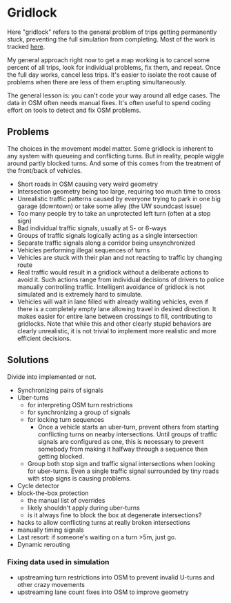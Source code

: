 # Gridlock

Here "gridlock" refers to the general problem of trips getting permanently
stuck, preventing the full simulation from completing. Most of the work is
tracked [here](https://github.com/dabreegster/abstreet/issues/114).

My general approach right now to get a map working is to cancel some percent of
all trips, look for individual problems, fix them, and repeat. Once the full day
works, cancel less trips. It's easier to isolate the root cause of problems when
there are less of them erupting simultaneously.

The general lesson is: you can't code your way around all edge cases. The data
in OSM often needs manual fixes. It's often useful to spend coding effort on
tools to detect and fix OSM problems.

## Problems

The choices in the movement model matter. Some gridlock is inherent to any
system with queueing and conflicting turns. But in reality, people wiggle around
partly blocked turns. And some of this comes from the treatment of the
front/back of vehicles.

- Short roads in OSM causing very weird geometry
- Intersection geometry being too large, requiring too much time to cross
- Unrealistic traffic patterns caused by everyone trying to park in one big
  garage (downtown) or take some alley (the UW soundcast issue)
- Too many people try to take an unprotected left turn (often at a stop sign)
- Bad individual traffic signals, usually at 5- or 6-ways
- Groups of traffic signals logically acting as a single intersection
- Separate traffic signals along a corridor being unsynchronized
- Vehicles performing illegal sequences of turns
- Vehicles are stuck with their plan and not reacting to traffic by changing route
- Real traffic would result in a gridlock without a deliberate actions to avoid
  it. Such actions range from individual decisions of drivers to police manually
  controlling traffic. Intelligent avoidance of gridlock is not simulated and
  is extremely hard to simulate.
- Vehicles will wait in lane filled with already waiting vehicles, even if there
  is a completely empty lane allowing travel in desired direction. It makes
  easier for entire lane between crossings to fill, contributing to gridlocks.
  Note that while this and other clearly stupid behaviors are clearly unrealistic,
  it is not trivial to implement more realistic and more efficient decisions.

## Solutions

Divide into implemented or not.

- Synchronizing pairs of signals
- Uber-turns
  - for interpreting OSM turn restrictions
  - for synchronizing a group of signals
  - for locking turn sequences
    - Once a vehicle starts an uber-turn, prevent others from starting
      conflicting turns on nearby intersections. Until groups of traffic signals
      are configured as one, this is necessary to prevent somebody from making
      it halfway through a sequence then getting blocked.
  - Group both stop sign and traffic signal intersections when looking for
    uber-turns. Even a single traffic signal surrounded by tiny roads with stop
    signs is causing problems.
- Cycle detector
- block-the-box protection
  - the manual list of overrides
  - likely shouldn't apply during uber-turns
  - is it always fine to block the box at degenerate intersections?
- hacks to allow conflicting turns at really broken intersections
- manually timing signals
- Last resort: if someone's waiting on a turn >5m, just go.
- Dynamic rerouting

### Fixing data used in simulation

- upstreaming turn restrictions into OSM to prevent invalid U-turns and other
  crazy movements
- upstreaming lane count fixes into OSM to improve geometry
